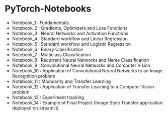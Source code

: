 # PyTorch-Notebooks

- Notebook_1 : Fundamentals
- Notebook_2 : Gradients, Optimizers and Loss Functions
- Notebook_3 : Neural Networks and Activation Functions
- Notebook_4 : Standard workflow and Linear Regression
- Notebook_5 : Standard workflow and Logistic Regression
- Notebook_6 : Binary Classification 
- Notebook_7 : Multiclass Classification 
- Notebook_8 : Recurrent Neural Networks and Name Classification
- Notebook_9 : Convolutional Neural Networks and Computer Vision 
- Notebook_10 : Application of Convolutional Neural Networks to an Image Recognition problem 
- Notebook_11 : Modularity and Transfer Learning 
- Notebook_12 : Application of Transfer Learning to a Computer Vision problem 
- Notebook_13 : Experiment tracking
- Notebook_14 : Example of Final Project (Image Style Transfer application deployed on streamlit)
